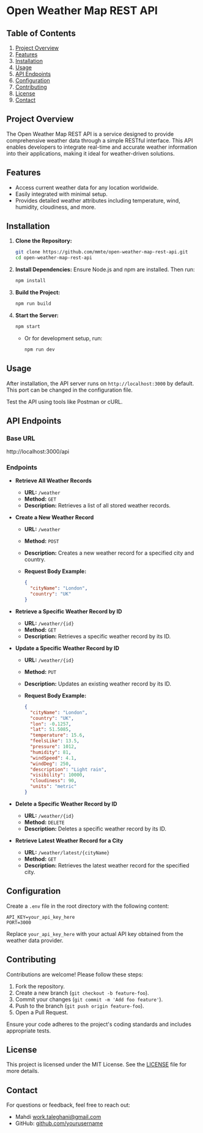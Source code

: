 # Open Weather Map REST API

## Table of Contents

1. [Project Overview](#project-overview)
2. [Features](#features)
3. [Installation](#installation)
4. [Usage](#usage)
5. [API Endpoints](#api-endpoints)
6. [Configuration](#configuration)
7. [Contributing](#contributing)
8. [License](#license)
9. [Contact](#contact)

## Project Overview

The Open Weather Map REST API is a service designed to provide comprehensive weather data through a simple RESTful interface. This API enables developers to integrate real-time and accurate weather information into their applications, making it ideal for weather-driven solutions.

## Features

- Access current weather data for any location worldwide.
- Easily integrated with minimal setup.
- Provides detailed weather attributes including temperature, wind, humidity, cloudiness, and more.

## Installation

1. **Clone the Repository:**

   ```bash
   git clone https://github.com/mmte/open-weather-map-rest-api.git
   cd open-weather-map-rest-api
   ```

2. **Install Dependencies:**
   Ensure Node.js and npm are installed. Then run:

   ```bash
   npm install
   ```

3. **Build the Project:**

   ```bash
   npm run build
   ```

4. **Start the Server:**

   ```bash
   npm start
   ```

   - Or for development setup, run:

     ```bash
     npm run dev
     ```

## Usage

After installation, the API server runs on `http://localhost:3000` by default. This port can be changed in the configuration file.

Test the API using tools like Postman or cURL.

## API Endpoints

### Base URL

http://localhost:3000/api

### Endpoints

- **Retrieve All Weather Records**
  - **URL:** `/weather`
  - **Method:** `GET`
  - **Description:** Retrieves a list of all stored weather records.

- **Create a New Weather Record**
  - **URL:** `/weather`
  - **Method:** `POST`
  - **Description:** Creates a new weather record for a specified city and country.
  - **Request Body Example:**

    ```json
    {
      "cityName": "London",
      "country": "UK"
    }
    ```

- **Retrieve a Specific Weather Record by ID**
  - **URL:** `/weather/{id}`
  - **Method:** `GET`
  - **Description:** Retrieves a specific weather record by its ID.

- **Update a Specific Weather Record by ID**
  - **URL:** `/weather/{id}`
  - **Method:** `PUT`
  - **Description:** Updates an existing weather record by its ID.
  - **Request Body Example:**

    ```json
    {
      "cityName": "London",
      "country": "UK",
      "lon": -0.1257,
      "lat": 51.5085,
      "temperature": 15.6,
      "feelsLike": 13.5,
      "pressure": 1012,
      "humidity": 81,
      "windSpeed": 4.1,
      "windDeg": 250,
      "description": "Light rain",
      "visibility": 10000,
      "cloudiness": 90,
      "units": "metric"
    }
    ```

- **Delete a Specific Weather Record by ID**
  - **URL:** `/weather/{id}`
  - **Method:** `DELETE`
  - **Description:** Deletes a specific weather record by its ID.

- **Retrieve Latest Weather Record for a City**
  - **URL:** `/weather/latest/{cityName}`
  - **Method:** `GET`
  - **Description:** Retrieves the latest weather record for the specified city.

## Configuration

Create a `.env` file in the root directory with the following content:

```plaintext
API_KEY=your_api_key_here
PORT=3000
```

Replace `your_api_key_here` with your actual API key obtained from the weather data provider.

## Contributing

Contributions are welcome! Please follow these steps:

1. Fork the repository.
2. Create a new branch (`git checkout -b feature-foo`).
3. Commit your changes (`git commit -m 'Add foo feature'`).
4. Push to the branch (`git push origin feature-foo`).
5. Open a Pull Request.

Ensure your code adheres to the project's coding standards and includes appropriate tests.

## License

This project is licensed under the MIT License. See the [LICENSE](LICENSE) file for more details.

## Contact

For questions or feedback, feel free to reach out:

- Mahdi [work.taleghani@gmail.com](mailto:work.taleghani@gmail.com)
- GitHub: [github.com/yourusername](https://github.com/yourusername)